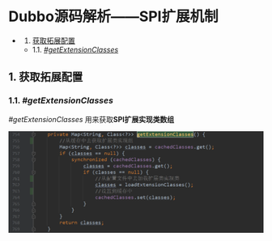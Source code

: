 # Dubbo源码解析——SPI扩展机制

<!-- vscode-markdown-toc -->
* 1. [获取拓展配置](#)
	* 1.1. [_#getExtensionClasses_](#getExtensionClasses_)

<!-- vscode-markdown-toc-config
	numbering=true
	autoSave=true
	/vscode-markdown-toc-config -->
<!-- /vscode-markdown-toc -->

##  1. <a name=''></a>获取拓展配置

###  1.1. <a name='getExtensionClasses_'></a>_#getExtensionClasses_

_#getExtensionClasses_ 用来获取**SPI扩展实现类数组**

<div align=center><img src="/assets/dubbo-spi-01.png"/></div>
